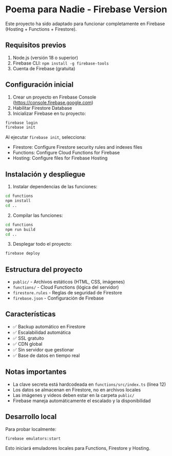 
# Poema para Nadie - Firebase Version

Este proyecto ha sido adaptado para funcionar completamente en Firebase (Hosting + Functions + Firestore).

## Requisitos previos

1. Node.js (versión 18 o superior)
2. Firebase CLI: `npm install -g firebase-tools`
3. Cuenta de Firebase (gratuita)

## Configuración inicial

1. Crear un proyecto en Firebase Console (https://console.firebase.google.com)
2. Habilitar Firestore Database
3. Inicializar Firebase en tu proyecto:

```bash
firebase login
firebase init
```

Al ejecutar `firebase init`, selecciona:
- Firestore: Configure Firestore security rules and indexes files
- Functions: Configure Cloud Functions for Firebase
- Hosting: Configure files for Firebase Hosting

## Instalación y despliegue

1. Instalar dependencias de las funciones:
```bash
cd functions
npm install
cd ..
```

2. Compilar las funciones:
```bash
cd functions
npm run build
cd ..
```

3. Desplegar todo el proyecto:
```bash
firebase deploy
```

## Estructura del proyecto

- `public/` - Archivos estáticos (HTML, CSS, imágenes)
- `functions/` - Cloud Functions (lógica del servidor)
- `firestore.rules` - Reglas de seguridad de Firestore
- `firebase.json` - Configuración de Firebase

## Características

- ✅ Backup automático en Firestore
- ✅ Escalabilidad automática 
- ✅ SSL gratuito
- ✅ CDN global
- ✅ Sin servidor que gestionar
- ✅ Base de datos en tiempo real

## Notas importantes

- La clave secreta está hardcodeada en `functions/src/index.ts` (línea 12)
- Los datos se almacenan en Firestore, no en archivos locales
- Las imágenes y videos deben estar en la carpeta `public/`
- Firebase maneja automáticamente el escalado y la disponibilidad

## Desarrollo local

Para probar localmente:
```bash
firebase emulators:start
```

Esto iniciará emuladores locales para Functions, Firestore y Hosting.

